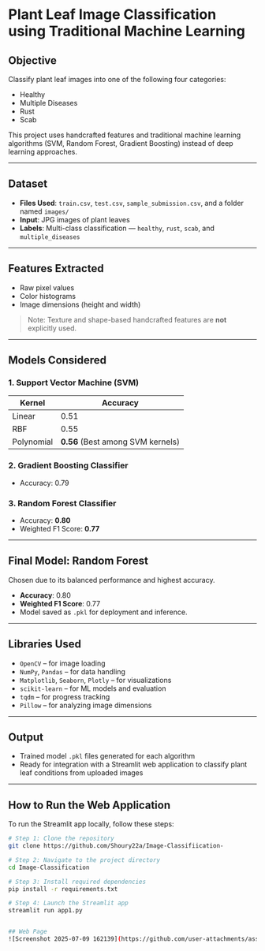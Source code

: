 # Plant Leaf Image Classification using Traditional Machine Learning

## Objective  
Classify plant leaf images into one of the following four categories:  
- Healthy  
- Multiple Diseases  
- Rust  
- Scab  

This project uses handcrafted features and traditional machine learning algorithms (SVM, Random Forest, Gradient Boosting) instead of deep learning approaches.

---

## Dataset  
- **Files Used**: `train.csv`, `test.csv`, `sample_submission.csv`, and a folder named `images/`
- **Input**: JPG images of plant leaves  
- **Labels**: Multi-class classification — `healthy`, `rust`, `scab`, and `multiple_diseases`

---

## Features Extracted  
- Raw pixel values  
- Color histograms  
- Image dimensions (height and width)  

> Note: Texture and shape-based handcrafted features are **not** explicitly used.

---

## Models Considered

### 1. Support Vector Machine (SVM)
| Kernel      | Accuracy |
|-------------|----------|
| Linear      | 0.51     |
| RBF         | 0.55     |
| Polynomial  | **0.56** (Best among SVM kernels)

### 2. Gradient Boosting Classifier
- Accuracy: 0.79

### 3. Random Forest Classifier
- Accuracy: **0.80**
- Weighted F1 Score: **0.77**

---

## Final Model: Random Forest
Chosen due to its balanced performance and highest accuracy.  
- **Accuracy**: 0.80  
- **Weighted F1 Score**: 0.77  
- Model saved as `.pkl` for deployment and inference.

---

## Libraries Used  
- `OpenCV` – for image loading  
- `NumPy`, `Pandas` – for data handling  
- `Matplotlib`, `Seaborn`, `Plotly` – for visualizations  
- `scikit-learn` – for ML models and evaluation  
- `tqdm` – for progress tracking  
- `Pillow` – for analyzing image dimensions

---

## Output  
- Trained model `.pkl` files generated for each algorithm  
- Ready for integration with a Streamlit web application to classify plant leaf conditions from uploaded images

---

## How to Run the Web Application  

To run the Streamlit app locally, follow these steps:

```bash
# Step 1: Clone the repository
git clone https://github.com/Shoury22a/Image-Classifiication-

# Step 2: Navigate to the project directory
cd Image-Classification

# Step 3: Install required dependencies
pip install -r requirements.txt

# Step 4: Launch the Streamlit app
streamlit run app1.py


## Web Page
![Screenshot 2025-07-09 162139](https://github.com/user-attachments/assets/a4c893e9-4d03-4c20-9c45-5c208d742816)

